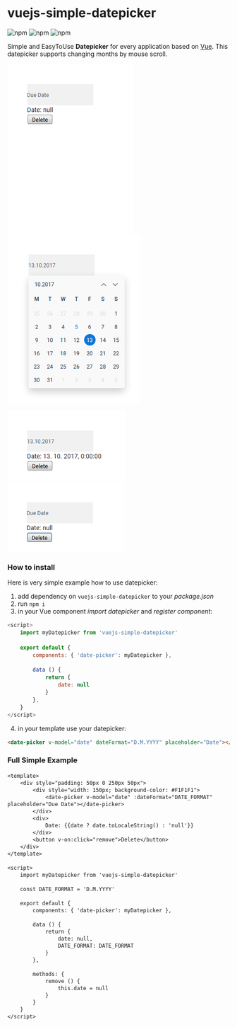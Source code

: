 # vuejs-simple-datepicker
![npm](https://img.shields.io/npm/dm/vuejs-simple-datepicker.svg)
![npm](https://img.shields.io/npm/v/vuejs-simple-datepicker.svg)
![npm](https://img.shields.io/npm/l/vuejs-simple-datepicker.svg)

Simple and EasyToUse **Datepicker** for every application based on [Vue](https://github.com/vuejs/vue/).
This datepicker supports changing months by mouse scroll.

![alt text](example/date01.png)
![alt text](example/date02.png)

![alt text](example/date03.png)
![alt text](example/date04.png)

### How to install
Here is very simple example how to use datepicker:
1. add dependency on `vuejs-simple-datepicker` to your *package.json*
2. run `npm i`
3. in your Vue component *import datepicker* and *register component*:
```javascript
<script>
    import myDatepicker from 'vuejs-simple-datepicker'

    export default {
        components: { 'date-picker': myDatepicker },

        data () {
            return {
                date: null
            }
        },
    }
</script>

```
4. in your template use your datepicker:
```HTML
<date-picker v-model="date" dateFormat="D.M.YYYY" placeholder="Date"></date-picker>
```

### Full Simple Example
```Vue
<template>
    <div style="padding: 50px 0 250px 50px">
        <div style="width: 150px; background-color: #F1F1F1">
            <date-picker v-model="date" :dateFormat="DATE_FORMAT" placeholder="Due Date"></date-picker>
        </div>
        <div>
            Date: {{date ? date.toLocaleString() : 'null'}}
        </div>
        <button v-on:click="remove">Delete</button>
    </div>
</template>

<script>
    import myDatepicker from 'vuejs-simple-datepicker'

    const DATE_FORMAT = 'D.M.YYYY'

    export default {
        components: { 'date-picker': myDatepicker },

        data () {
            return {
                date: null,
                DATE_FORMAT: DATE_FORMAT
            }
        },

        methods: {
            remove () {
                this.date = null
            }
        }
    }
</script>
```